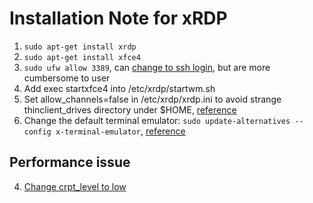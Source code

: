 # Installation Note for xRDP

1. `sudo apt-get install xrdp`
2. `sudo apt-get install xfce4`
3. `sudo ufw allow 3389`, can [change to ssh login](http://c-nergy.be/blog/?p=14965), but are more cumbersome to user
4. Add exec startxfce4 into /etc/xrdp/startwm.sh
5. Set allow_channels=false in  /etc/xrdp/xrdp.ini to avoid strange thinclient_drives directory under $HOME, [reference](https://github.com/neutrinolabs/xrdp/issues/218)
6. Change the default terminal emulator: `sudo update-alternatives --config x-terminal-emulator`, [reference](https://itsfoss.com/change-default-terminal-ubuntu/)

## Performance issue
4. [Change crpt_level to low](https://superuser.com/questions/1539900/slow-ubuntu-remote-desktop-using-xrdp)
